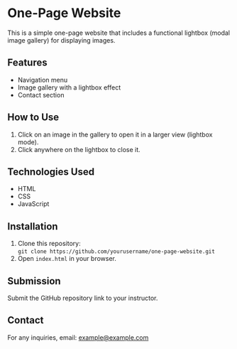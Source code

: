 # One-Page Website

This is a simple one-page website that includes a functional lightbox (modal image gallery) for displaying images.

## Features
- Navigation menu
- Image gallery with a lightbox effect
- Contact section

## How to Use
1. Click on an image in the gallery to open it in a larger view (lightbox mode).
2. Click anywhere on the lightbox to close it.

## Technologies Used
- HTML
- CSS
- JavaScript

## Installation
1. Clone this repository:  
   `git clone https://github.com/yourusername/one-page-website.git`
2. Open `index.html` in your browser.

## Submission
Submit the GitHub repository link to your instructor.

## Contact
For any inquiries, email: example@example.com